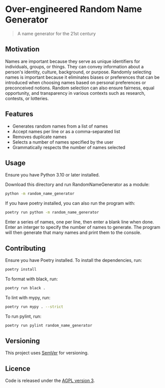 # Over-engineered Random Name Generator
> A name generator for the 21st century

## Motivation

Names are important because they serve as unique identifiers for individuals, groups, or things. They can convey information about a person's identity, culture, background, or purpose. Randomly selecting names is important because it eliminates biases or preferences that can be introduced when choosing names based on personal preferences or preconceived notions. Random selection can also ensure fairness, equal opportunity, and transparency in various contexts such as research, contests, or lotteries.


## Features

- Generates random names from a list of names
- Accept names per line or as a comma-separated list
- Removes duplicate names
- Selects a number of names specified by the user
- Grammatically respects the number of names selected

## Usage

Ensure you have Python 3.10 or later installed.

Download this directory and run RandomNameGenerator as a module:

```bash
python -m random_name_generator
```

If you have poetry installed, you can also run the program with:

```bash
poetry run python -m random_name_generator
```

Enter a series of names, one per line, then enter a blank line when done. Enter an interger to specify the number of names to generate. The program will then generate that many names and print them to the console.

## Contributing

Ensure you have Poetry installed. To install the dependencies, run:

```bash
poetry install
```

To format with black, run:

```bash
poetry run black .
```

To lint with mypy, run:

```bash
poetry run mypy . --strict
```

To run pylint, run:

```bash
poetry run pylint random_name_generator
```

## Versioning

This project uses [SemVer](http://semver.org/) for versioning.

## Licence

Code is released under the [AGPL version 3](LICENCE).